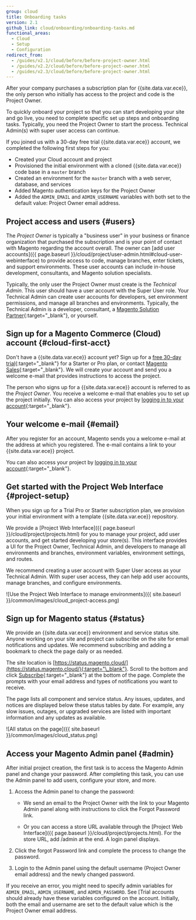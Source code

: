 ```yaml
---
group: cloud
title: Onboarding tasks
version: 2.1
github_link: cloud/onboarding/onboarding-tasks.md
functional_areas:
  - Cloud
  - Setup
  - Configuration
redirect_from:
  - /guides/v2.1/cloud/before/before-project-owner.html
  - /guides/v2.2/cloud/before/before-project-owner.html
  - /guides/v2.3/cloud/before/before-project-owner.html
---
```


After your company purchases a subscription plan for {{site.data.var.ece}}, the
only person who initially has access to the project and code is the Project Owner.

To quickly onboard your project so that you can start developing your site and go
live, you need to complete specific set up steps and onboarding tasks. Typically,
you need the Project Owner to start the process. Technical Admin(s) with super
user access can continue.

<div class="bs-callout bs-callout-info" id="info" markdown="1">

If you joined us with a 30-day free trial {{site.data.var.ece}} account, we
completed the following first steps for you:

-   Created your Cloud account and project
-   Provisioned the initial environment with a cloned {{site.data.var.ece}} code
    base in a `master` branch
-   Created an environment for the `master` branch with a web server, database, and services
-   Added Magento authentication keys for the Project Owner
-   Added the `ADMIN_EMAIL` and `ADMIN_USERNAME` variables with both set to the
    default value: Project Owner email address.  
</div>

## Project access and users {#users}
The _Project Owner_ is typically a "business user" in your business or finance
organization that purchased the subscription and is your point of contact with
Magento regarding the account overall. The owner can
[add user accounts]({{ page.baseurl }}/cloud/project/user-admin.html#cloud-user-webinterface)
to provide access to code, manage branches, enter tickets, and support
environments. These user accounts can include in-house development, consultants,
and Magento solution specialists.

Typically, the only user the Project Owner must create is the _Technical Admin_.
This user should have a user account with the Super User role. Your Technical
Admin can create user accounts for developers, set environment permissions, and
manage all branches and environments. Typically, the Technical Admin is a
developer, consultant, a
[Magento Solution Partner](https://magento.com/find-a-partner){:target="\_blank"}, or yourself.

## Sign up for a Magento Commerce (Cloud) account {#cloud-first-acct}
Don't have a {{site.data.var.ece}} account yet? Sign up for a
[free 30-day trial](https://magento.com/trial){:target="\_blank"} for a Starter
or Pro plan, or contact
[Magento Sales](https://magento.com/explore/contact-sales){:target="\_blank"}.
We will create your account and send you a welcome e-mail that provides
instructions to access the project.

The person who signs up for a {{site.data.var.ece}} account is referred to as
the _Project Owner_. You receive a welcome e-mail that enables you to set up
the project initially. You can also access your project by
[logging in to your account](https://accounts.magento.cloud){:target="\_blank"}.

## Your welcome e-mail {#email}
After you register for an account, Magento sends you a welcome e-mail at the
address at which you registered. The e-mail contains a link to your
{{site.data.var.ece}} project.

You can also access your project by [logging in to your account](https://accounts.magento.cloud){:target="\_blank"}.

## Get started with the Project Web Interface {#project-setup}
When you sign up for a Trial Pro or Starter subscription plan, we provision
your initial environment with a template {{site.data.var.ece}} repository.

We provide a [Project Web Interface]({{ page.baseurl }}/cloud/project/projects.html)
for you to manage your project, add user accounts, and get started developing
your store(s). This interface provides a UI for the Project Owner, Technical
Admin, and developers to manage all environments and branches, environment
variables, environment settings, and routes.

We recommend creating a user account with Super User access as your Technical
Admin. With super user access, they can help add user accounts, manage branches,
and configure environments.

![Use the Project Web Interface to manage environments]({{ site.baseurl }}/common/images/cloud_project-access.png)

## Sign up for Magento status {#status}
We provide an {{site.data.var.ece}} environment and service status site.
Anyone working on your site and project can subscribe on the site for email
notifications and updates. We recommend subscribing and adding a bookmark to
check the page daily or as needed.

The site location is [https://status.magento.cloud/](https://status.magento.cloud/){:target="\_blank"}.
Scroll to the bottom and click
[Subscribe](http://status.magento.cloud/subscribe){:target="\_blank"} at the
bottom of the page. Complete the prompts with your email address and types of
notifications you want to receive.

The page lists all component and service status. Any issues, updates, and
notices are displayed below these status tables by date. For example, any
slow issues, outages, or upgraded services are listed with important information
and any updates as available.

![All status on the page]({{ site.baseurl }}/common/images/cloud_status.png)

## Access your Magento Admin panel {#admin}
After initial project creation, the first task is to access the Magento Admin
panel and change your password. After completing this task, you can
use the Admin panel to add users, configure your store, and more.

1.  Access the Admin panel to change the password:

    -   We send an email to the Project Owner with the link to your Magento
    Admin panel along with instructions to click the Forgot Password link.

    -   Or you can access a store URL available through the
    [Project Web Interface]({{ page.baseurl }}/cloud/project/projects.html).
    For the store URL, add /admin at the end. A login panel displays.

1.  Click the forgot Password link and complete the process to change the password.
1.  Login to the Admin panel using the default username (Project Owner email address)
and the newly changed password.

If you receive an error, you might need to specify admin variables for
`ADMIN_EMAIL`, `ADMIN_USERNAME`, and `ADMIN_PASSWORD`. See [Trial accounts should
already have these variables configured on the account.
Initially, both the email and username are set to the default value
which is the Project Owner email address.
